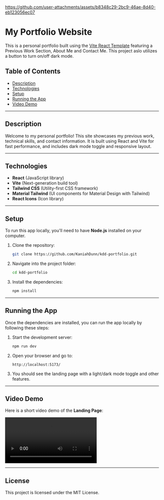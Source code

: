 

https://github.com/user-attachments/assets/b8348c29-2bc9-46ae-8d40-eb123056ec07

 # My Portfolio Website

This is a personal portfolio built using the [Vite React Template](https://vitejs.dev/) featuring a Previous Work Section, About Me and Contact Me. This project aslo utilizes a button to turn on/off dark mode. 

## Table of Contents

- [Description](#description)
- [Technologies](#technologies)
- [Setup](#setup)
- [Running the App](#running-the-app)
- [Video Demo](#video-demo)

---

## Description

Welcome to my personal portfolio! This site showcases my previous work, technical skills, and contact information. It is built using React and Vite for fast performance, and includes dark mode toggle and responsive layout.

---

## Technologies

- **React** (JavaScript library)
- **Vite** (Next-generation build tool)
- **Tailwind CSS** (Utility-first CSS framework)
- **Material Tailwind** (UI components for Material Design with Tailwind)
- **React Icons** (Icon library)
  
---

## Setup

To run this app locally, you'll need to have **Node.js** installed on your computer.

1. Clone the repository:
    ```bash
    git clone https://github.com/KaniahDunn/kdd-portfolio.git
    ```

2. Navigate into the project folder:
    ```bash
    cd kdd-portfolio
    ```

3. Install the dependencies:
    ```bash
    npm install
    ```

---

## Running the App

Once the dependencies are installed, you can run the app locally by following these steps:

1. Start the development server:
    ```bash
    npm run dev
    ```

2. Open your browser and go to:
    ```
    http://localhost:5173/
    ```

3. You should see the landing page with a light/dark mode toggle and other features.

---

## Video Demo

Here is a short video demo of the **Landing Page**:

![Landing Page Demo](public/demo-video.mov)



---

## License

This project is licensed under the MIT License.
